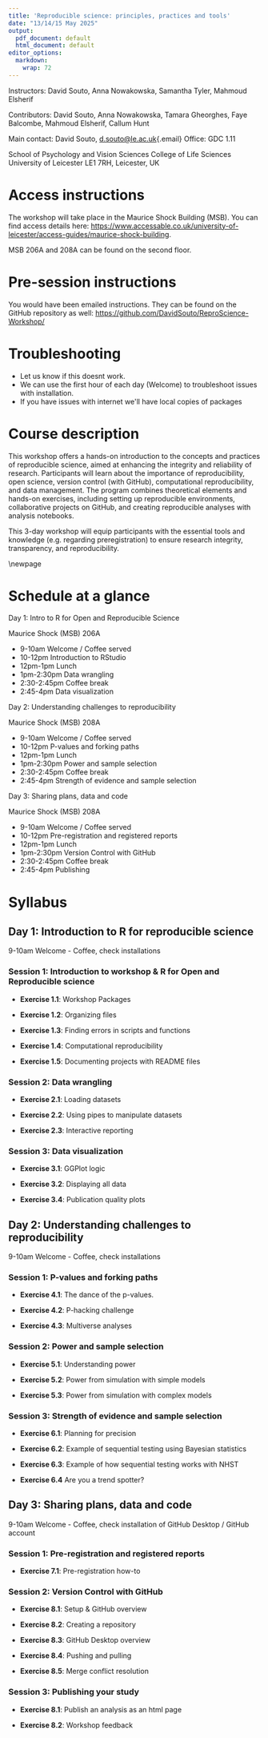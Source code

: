 ```yaml
---
title: 'Reproducible science: principles, practices and tools'
date: "13/14/15 May 2025"
output:
  pdf_document: default
  html_document: default
editor_options: 
  markdown: 
    wrap: 72
---
```


Instructors: David Souto, Anna Nowakowska, Samantha Tyler, Mahmoud
Elsherif

Contributors: David Souto, Anna Nowakowska, Tamara Gheorghes, Faye
Balcombe, Mahmoud Elsherif, Callum Hunt

Main contact: David Souto,
[d.souto\@le.ac.uk](mailto:d.souto@le.ac.uk){.email} Office: GDC 1.11

School of Psychology and Vision Sciences College of Life Sciences
University of Leicester LE1 7RH, Leicester, UK

# Access instructions

The workshop will take place in the Maurice Shock Building (MSB). You
can find access details here:
<https://www.accessable.co.uk/university-of-leicester/access-guides/maurice-shock-building>.

MSB 206A and 208A can be found on the second floor.

# Pre-session instructions

You would have been emailed instructions. They can be found on the
GitHub repository as well:
<https://github.com/DavidSouto/ReproScience-Workshop/>

# Troubleshooting 

- Let us know if this doesnt work. 
- We can use the
first hour of each day (Welcome) to troubleshoot issues with
installation. 
- If you have issues with internet we'll have local copies
of packages

# Course description

This workshop offers a hands-on introduction to the concepts and
practices of reproducible science, aimed at enhancing the integrity and
reliability of research. Participants will learn about the importance of
reproducibility, open science, version control (with GitHub),
computational reproducibility, and data management. The program combines
theoretical elements and hands-on exercises, including setting up
reproducible environments, collaborative projects on GitHub, and
creating reproducible analyses with analysis notebooks.

This 3-day workshop will equip participants with the essential tools and
knowledge (e.g. regarding preregistration) to ensure research integrity,
transparency, and reproducibility.

\newpage

# Schedule at a glance

Day 1: Intro to R for Open and Reproducible Science

Maurice Shock (MSB) 206A

-   9-10am Welcome / Coffee served
-   10-12pm Introduction to RStudio
-   12pm-1pm Lunch
-   1pm-2:30pm Data wrangling
-   2:30-2:45pm Coffee break
-   2:45-4pm Data visualization

Day 2: Understanding challenges to reproducibility

Maurice Shock (MSB) 208A

-   9-10am Welcome / Coffee served
-   10-12pm P-values and forking paths
-   12pm-1pm Lunch
-   1pm-2:30pm Power and sample selection
-   2:30-2:45pm Coffee break
-   2:45-4pm Strength of evidence and sample selection

Day 3: Sharing plans, data and code

Maurice Shock (MSB) 208A

-   9-10am Welcome / Coffee served
-   10-12pm Pre-registration and registered reports
-   12pm-1pm Lunch
-   1pm-2:30pm Version Control with GitHub
-   2:30-2:45pm Coffee break
-   2:45-4pm Publishing

# Syllabus

## Day 1: Introduction to R for reproducible science

9-10am Welcome - Coffee, check installations

### Session 1: Introduction to workshop & R for Open and Reproducible science

-   **Exercise 1.1**: Workshop Packages

-   **Exercise 1.2**: Organizing files

-   **Exercise 1.3**: Finding errors in scripts and functions

-   **Exercise 1.4**: Computational reproducibility

-   **Exercise 1.5**: Documenting projects with README files

### Session 2: Data wrangling

-   **Exercise 2.1**: Loading datasets

-   **Exercise 2.2**: Using pipes to manipulate datasets

-   **Exercise 2.3**: Interactive reporting

### Session 3: Data visualization

-   **Exercise 3.1**: GGPlot logic

-   **Exercise 3.2**: Displaying all data

-   **Exercise 3.4**: Publication quality plots

## Day 2: Understanding challenges to reproducibility

9-10am Welcome - Coffee, check installations

### Session 1: P-values and forking paths

-   **Exercise 4.1**: The dance of the p-values.

-   **Exercise 4.2**: P-hacking challenge

-   **Exercise 4.3**: Multiverse analyses

### Session 2: Power and sample selection

-   **Exercise 5.1**: Understanding power

-   **Exercise 5.2**: Power from simulation with simple models

-   **Exercise 5.3**: Power from simulation with complex models

### Session 3: Strength of evidence and sample selection

-   **Exercise 6.1**: Planning for precision

-   **Exercise 6.2**: Example of sequential testing using Bayesian
    statistics

-   **Exercise 6.3**: Example of how sequential testing works with NHST

-   **Exercise 6.4** Are you a trend spotter?

## Day 3: Sharing plans, data and code

9-10am Welcome - Coffee, check installation of GitHub Desktop / GitHub
account

### Session 1: Pre-registration and registered reports

-   **Exercise 7.1**: Pre-registration how-to

### Session 2: Version Control with GitHub

-   **Exercise 8.1**: Setup & GitHub overview

-   **Exercise 8.2**: Creating a repository

-   **Exercise 8.3**: GitHub Desktop overview

-   **Exercise 8.4**: Pushing and pulling

-   **Exercise 8.5**: Merge conflict resolution

### Session 3: Publishing your study

-   **Exercise 8.1**: Publish an analysis as an html page

-   **Exercise 8.2**: Workshop feedback
